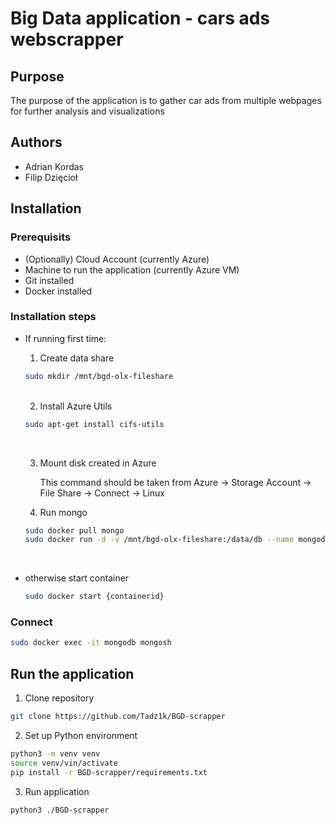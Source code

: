 # Big Data application - cars ads webscrapper

## Purpose
The purpose of the application is to gather car ads from multiple webpages for further analysis and visualizations

## Authors
- Adrian Kordas
- Filip Dzięcioł

## Installation
### Prerequisits
- (Optionally) Cloud Account (currently Azure)
- Machine to run the application (currently Azure VM)
- Git installed
- Docker installed

### Installation steps
* If running first time:

    1. Create data share
    ```bash
    sudo mkdir /mnt/bgd-olx-fileshare
    ```
    <br />

    2. Install Azure Utils
    ```bash
    sudo apt-get install cifs-utils
    ```

    <br />

    3. Mount disk created in Azure

        This command should be taken from Azure -> Storage Account -> File Share -> Connect -> Linux

    4. Run mongo
    ```bash
    sudo docker pull mongo
    sudo docker run -d -v /mnt/bgd-olx-fileshare:/data/db --name mongodb -p 27017:27017 mongo
    ```
    <br />

* otherwise start container
    ```bash
    sudo docker start {containerid} 
    ```

### Connect
```bash
sudo docker exec -it mongodb mongosh
```

## Run the application
1. Clone repository
```bash
git clone https://github.com/Tadz1k/BGD-scrapper
```

2. Set up Python environment
```bash
python3 -m venv venv
source venv/vin/activate
pip install -r BGD-scrapper/requirements.txt
```

3. Run application
```bash
python3 ./BGD-scrapper 
```